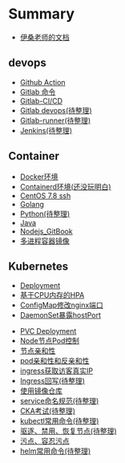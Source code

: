 # Summary

* [伊桑老师的文档](README.md)

## devops

* [Github Action](./devops/github_action.md)
* [Gitlab 命令](./devops/gitlab.md)
* [Gitlab-CI/CD](./devops/gitlab_cicd.md)
* [Gitlab devops(待整理)](./devops/gitlab_devops.md)
* [Gitlab-runner(待整理)](./devops/gitlab_runner.md)
* [Jenkins(待整理)](./devops/jenkins.md)
<!-- * [Harbor]() -->
<!-- * [kubesphere]() -->
<!-- * [openshift]() -->

## Container

* [Docker环境](./container/install_docker.md)
* [Containerd环境(还没玩明白)](./container/containerd.md)
* [CentOS 7.8 ssh](./container/centos_7.8_ssh.md)
* [Golang](./container/golang.md)
* [Python(待整理)](./container/python.md)
* [Java](./container/java.md)
* [Nodejs_GitBook](./container/nodejs_gitbook.md)
* [多进程容器镜像](./container/multi_process.md)

## Kubernetes

* [Deployment](./kubernetes/deployment.md)
* [基于CPU内存的HPA](./kubernetes/hpa_cpu_mem.md)
* [ConfigMap修改nginx端口](./kubernetes/deployment_configmap.md)
* [DaemonSet暴露hostPort](./kubernetes/hostport_daemonset.md)
<!-- * [subPathExpr变量引用]() -->
* [PVC Deployment](./kubernetes/pvc_deployment.md)
* [Node节点Pod控制](./kubernetes/kubelet_maxpod.md)
* [节点亲和性](./kubernetes/node_affinity.md)
* [pod亲和性和反亲和性](./kubernetes/pod_affinity.md)
* [ingress获取访客真实IP](./kubernetes/ingress_realip.md)
* [Ingress回写(待整理)](./kubernetes/ingress_rewrite.md)
* [使用镜像仓库](./kubernetes/secret_docker_registry.md)
* [service命名规范(待整理)](./kubernetes/service_standard.md)
* [CKA考试(待整理)](./kubernetes/cka.md)
* [kubectl常用命令(待整理)](./kubernetes/kubectl_common.md)
* [驱逐、禁用、恢复节点(待整理)](./kubernetes/drain_cordon.md)
* [污点、容忍污点](./kubernetes/taints_tolerations.md)
* [helm常用命令(待整理)](./kubernetes/helm.md)
